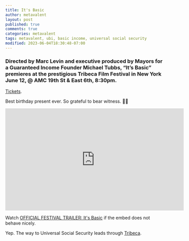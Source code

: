 ```yaml
---
title: It's Basic
author: metavalent
layout: post
published: true
comments: true
categories: metavalent
tags: metavalent, ubi, basic income, universal social security
modified: 2023-06-04T18:30:48-07:00
---
```


### Directed by Marc Levin and executive produced by Mayors for a Guaranteed Income Founder Michael Tubbs, “It’s Basic” premieres at the prestigious Tribeca Film Festival in New York June 12, @ AMC 19th St & East 6th, 8:30pm.

[Tickets](https://tribecafilm.com/films/it-s-basic-2023).

Best birthday present ever. So grateful to bear witness. 🙏🏼

<iframe id="ytplayer" type="text/html"loading="lazy" width="560" height="320"
  src="https://www.youtube.com/embed/TOEcexAci2E?autoplay=1"
  frameborder="0"></iframe>

Watch [OFFICIAL FESTIVAL TRAILER: It's Basic](https://youtu.be/TOEcexAci2E
) if the embed does not behave nicely.

Yep. The way to Universal Social Security leads through [Tribeca](https://tribecafilm.com/films/it-s-basic-2023).  
